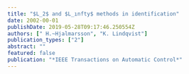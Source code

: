 ```yaml
---
title: "$L_2$ and $L_ınfty$ methods in identification"
date: 2002-00-01
publishDate: 2019-05-28T09:17:46.250554Z
authors: [" H.~Hjalmarsson", "K. Lindqvist"]
publication_types: ["2"]
abstract: ""
featured: false
publication: "*IEEE Transactions on Automatic Control*"
---
```


